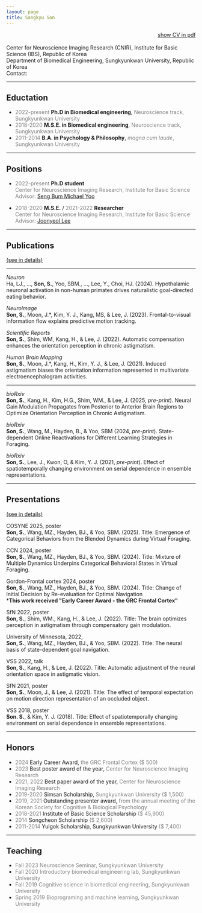 ```yaml
---
layout: page
title: Sangkyu Son
---
```


<div align="right">
<a href="https://docs.google.com/document/d/1H10sz6AdZ5Bdi0K4TSeXjk0SxO0lBla3uLZChSbK72g/edit?usp=sharing">show CV in pdf</a>
</div>

<br>
Center for Neuroscience Imaging Research (CNIR), Institute for Basic Science (IBS), Republic of Korea <br>
Department of Biomedical Engineering, Sungkyunkwan University, Republic of Korea<br>
Contact: <ss.sangkyu.son@gmail.com>

***
## Eductation
-  <span style="color:gray">2022-present</span> **Ph.D in Biomedical engineering**, <span style="color:gray">Neuroscience track, Sungkyunkwan University</span>
-  <span style="color:gray">2018-2020</span> **M.S.E. in Biomedical engineering**, <span style="color:gray">Neuroscience track, Sungkyunkwan University</span>
-  <span style="color:gray">2011-2014</span> **B.A. in Psychology & Philosophy**, <span style="color:gray">*magna cum laude*, Sungkyunkwan University</span>

***

## Positions
- <span style="color:gray">2022-present</span> **Ph.D student** <br> 
<span style="color:gray">Center for Neuroscience Imaging Research, Institute for Basic Science</span><br>
<span style="color:gray">Advisor: [Seng Bum Michael Yoo](https://myoolab.com/)</span>

- <span style="color:gray">2018-2020</span> **M.S.E.** / <span style="color:gray">2021-2022</span> **Researcher**<br> 
<span style="color:gray">Center for Neuroscience Imaging Research, Institute for Basic Science</span> <br> 
<span style="color:gray">Advisor: [Joonyeol Lee](https://semoconlab.com/)</span>

***

## Publications 
[(see in details)](./Publications.md)

***
*Neuron* <br>
Ha, LJ., ..., **Son, S.**, Yoo, SBM., ..., Lee, Y., Choi, HJ. (2024). Hypothalamic neuronal activation in non-human primates drives naturalistic goal-directed eating behavior. <be>

*NeuroImage* <br>
**Son, S.**, Moon, J.\*, Kim, Y. J., Kang, MS, & Lee, J. (2023). Frontal-to-visual information flow explains predictive motion tracking. <br>

*Scientific Reports* <br>
**Son, S.**, Shim, WM, Kang, H., & Lee, J. (2022). Automatic compensation enhances the orientation perception in chronic astigmatism. <br>

*Human Brain Mapping* <br>
**Son, S.**, Moon, J.\*, Kang, H., Kim, Y. J., & Lee, J. (2021). Induced astigmatism biases the orientation information represented in multivariate electroencephalogram activities. <br>

***

*bioRxiv* <br>
**Son, S.**, Kang, H., Kim, H.G., Shim, WM., & Lee, J. (2025, *pre-print*). Neural Gain Modulation Propagates from Posterior to Anterior Brain Regions to Optimize Orientation Perception in Chronic Astigmatism. <be>

*bioRxiv* <br>
**Son, S.**, Wang, M., Hayden, B., & Yoo, SBM (2024, *pre-print*). State-dependent Online Reactivations for Different Learning Strategies in Foraging. <be>

*bioRxiv* <br>
**Son, S.**, Lee, J., Kwon, O, & Kim, Y. J. (2021, *pre-print*). Effect of spatiotemporally changing environment on serial dependence in ensemble representations. <be>

***

## Presentations 
[(see in details)](./Presentations.md)

COSYNE 2025, poster <br>
**Son, S.**, Wang, MZ., Hayden, BJ., & Yoo, SBM. (2025). Title: Emergence of Categorical Behaviors from the Blended Dynamics during Virtual Foraging. <br>

CCN 2024, poster <br>
**Son, S.**, Wang, MZ., Hayden, BJ., & Yoo, SBM. (2024). Title: Mixture of Multiple Dynamics Underpins Categorical Behavioral States in Virtual Foraging. <br>

Gordon-Frontal cortex 2024, poster <br>
**Son, S.**, Wang, MZ., Hayden, BJ., & Yoo, SBM. (2024). Title: Change of Initial Decision by Re-evaluation for Optimal Navigation <br>
***This work received "Early Career Award - the GRC Frontal Cortex"** <br>

SfN 2022, poster <br>
**Son, S.**, Shim, WM., Kang, H., & Lee, J. (2022). Title: The brain optimizes perception in astigmatism through compensatory gain modulation. <br>

University of Minnesota, 2022, <br>
**Son, S.**, Wang, MZ., Hayden, BJ., & Yoo, SBM. (2022). Title: The neural basis of state-dependent goal navigation. <br>

VSS 2022, talk <br>
**Son, S.**, Kang, H., & Lee, J. (2022). Title: Automatic adjustment of the neural orientation space in astigmatic vision. <br>

SfN 2021, poster <br>
**Son, S.**, Moon, J., & Lee, J. (2021). Title: The effect of temporal expectation on motion direction representation of an occluded object. <br>

VSS 2018, poster <br>
**Son. S.**, & Kim, Y. J. (2018). Title: Effect of spatiotemporally changing environment on serial dependence in ensemble representations. <br>

***

## Honors
- <span style="color:gray"> 2024 </span>	Early Career Award, <span style="color:gray">the GRC Frontal Cortex ($ 500) </span>
- <span style="color:gray"> 2023 </span>	Best poster award of the year, <span style="color:gray">Center for Neuroscience Imaging Research </span>
- <span style="color:gray"> 2021, 2022 </span>	Best paper award of the year, <span style="color:gray">Center for Neuroscience Imaging Research </span>
- <span style="color:gray">2019-2020</span>	Simsan Scholarship, <span style="color:gray">Sungkyunkwan University ($ 1,500) </span>
- <span style="color:gray">2019, 2021</span>	Outstanding presenter award, <span style="color:gray">from the annual meeting of the Korean Society for Cognitive & Biological Psychology </span>
- <span style="color:gray">2018-2021</span>	Institute of Basic Science Scholarship <span style="color:gray">($ 45,900) </span>
- <span style="color:gray">2014</span>	Songcheon Scholarship <span style="color:gray">($ 2,600) </span>
- <span style="color:gray">2011-2014 </span>	Yulgok Scholarship, Sungkyunkwan University <span style="color:gray">($ 7,400) </span>

***

## Teaching
- <span style="color:gray">Fall 2023	Neuroscience Seminar, Sungkyunkwan University</span>
- <span style="color:gray">Fall 2020	Introductory biomedical engineering lab, Sungkyunkwan University</span>
- <span style="color:gray">Fall 2019	Cognitive science in biomedical engineering, Sungkyunkwan University</span>
- <span style="color:gray">Spring 2019	Bioprograming and machine learning, Sungkyunkwan University </span>

